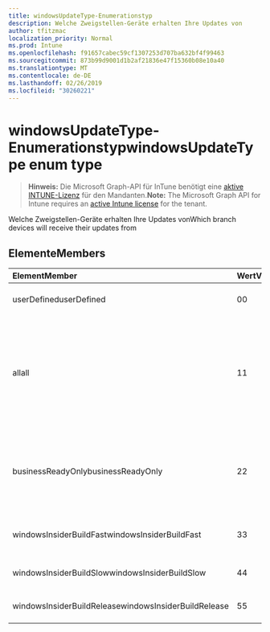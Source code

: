 ```yaml
---
title: windowsUpdateType-Enumerationstyp
description: Welche Zweigstellen-Geräte erhalten Ihre Updates von
author: tfitzmac
localization_priority: Normal
ms.prod: Intune
ms.openlocfilehash: f91657cabec59cf1307253d707ba632bf4f99463
ms.sourcegitcommit: 873b99d9001d1b2af21836e47f15360b08e10a40
ms.translationtype: MT
ms.contentlocale: de-DE
ms.lasthandoff: 02/26/2019
ms.locfileid: "30260221"
---
```

# <a name="windowsupdatetype-enum-type"></a><span data-ttu-id="48327-103">windowsUpdateType-Enumerationstyp</span><span class="sxs-lookup"><span data-stu-id="48327-103">windowsUpdateType enum type</span></span>

> <span data-ttu-id="48327-104">**Hinweis:** Die Microsoft Graph-API für InTune benötigt eine [aktive INTUNE-Lizenz](https://go.microsoft.com/fwlink/?linkid=839381) für den Mandanten.</span><span class="sxs-lookup"><span data-stu-id="48327-104">**Note:** The Microsoft Graph API for Intune requires an [active Intune license](https://go.microsoft.com/fwlink/?linkid=839381) for the tenant.</span></span>

<span data-ttu-id="48327-105">Welche Zweigstellen-Geräte erhalten Ihre Updates von</span><span class="sxs-lookup"><span data-stu-id="48327-105">Which branch devices will receive their updates from</span></span>

## <a name="members"></a><span data-ttu-id="48327-106">Elemente</span><span class="sxs-lookup"><span data-stu-id="48327-106">Members</span></span>
|<span data-ttu-id="48327-107">Element</span><span class="sxs-lookup"><span data-stu-id="48327-107">Member</span></span>|<span data-ttu-id="48327-108">Wert</span><span class="sxs-lookup"><span data-stu-id="48327-108">Value</span></span>|<span data-ttu-id="48327-109">Beschreibung</span><span class="sxs-lookup"><span data-stu-id="48327-109">Description</span></span>|
|:---|:---|:---|
|<span data-ttu-id="48327-110">userDefined</span><span class="sxs-lookup"><span data-stu-id="48327-110">userDefined</span></span>|<span data-ttu-id="48327-111">0</span><span class="sxs-lookup"><span data-stu-id="48327-111">0</span></span>|<span data-ttu-id="48327-112">Zulassen, dass der Benutzer festgelegt wird.</span><span class="sxs-lookup"><span data-stu-id="48327-112">Allow the user to set.</span></span>|
|<span data-ttu-id="48327-113">all</span><span class="sxs-lookup"><span data-stu-id="48327-113">all</span></span>|<span data-ttu-id="48327-114">1</span><span class="sxs-lookup"><span data-stu-id="48327-114">1</span></span>|<span data-ttu-id="48327-115">Halbjährlicher Kanal (gezielt).</span><span class="sxs-lookup"><span data-stu-id="48327-115">Semi-annual Channel (Targeted).</span></span> <span data-ttu-id="48327-116">Gerät Ruft alle relevanten Feature-Updates vom halbjährlichen Kanal ab (gezielt).</span><span class="sxs-lookup"><span data-stu-id="48327-116">Device gets all applicable feature updates from Semi-annual Channel (Targeted).</span></span>|
|<span data-ttu-id="48327-117">businessReadyOnly</span><span class="sxs-lookup"><span data-stu-id="48327-117">businessReadyOnly</span></span>|<span data-ttu-id="48327-118">2</span><span class="sxs-lookup"><span data-stu-id="48327-118">2</span></span>|<span data-ttu-id="48327-119">Halbjährlicher Kanal.</span><span class="sxs-lookup"><span data-stu-id="48327-119">Semi-annual Channel.</span></span> <span data-ttu-id="48327-120">Gerät ruft Feature-Updates vom halbjährlichen Kanal ab.</span><span class="sxs-lookup"><span data-stu-id="48327-120">Device gets feature updates from Semi-annual Channel.</span></span>|
|<span data-ttu-id="48327-121">windowsInsiderBuildFast</span><span class="sxs-lookup"><span data-stu-id="48327-121">windowsInsiderBuildFast</span></span>|<span data-ttu-id="48327-122">3</span><span class="sxs-lookup"><span data-stu-id="48327-122">3</span></span>|<span data-ttu-id="48327-123">Windows Insider-Erstellung – schnell</span><span class="sxs-lookup"><span data-stu-id="48327-123">Windows Insider build - Fast</span></span>|
|<span data-ttu-id="48327-124">windowsInsiderBuildSlow</span><span class="sxs-lookup"><span data-stu-id="48327-124">windowsInsiderBuildSlow</span></span>|<span data-ttu-id="48327-125">4</span><span class="sxs-lookup"><span data-stu-id="48327-125">4</span></span>|<span data-ttu-id="48327-126">Windows Insider Build – langsam</span><span class="sxs-lookup"><span data-stu-id="48327-126">Windows Insider build - Slow</span></span>|
|<span data-ttu-id="48327-127">windowsInsiderBuildRelease</span><span class="sxs-lookup"><span data-stu-id="48327-127">windowsInsiderBuildRelease</span></span>|<span data-ttu-id="48327-128">5</span><span class="sxs-lookup"><span data-stu-id="48327-128">5</span></span>|<span data-ttu-id="48327-129">Freigeben von Windows Insider Build</span><span class="sxs-lookup"><span data-stu-id="48327-129">Release Windows Insider build</span></span>|



